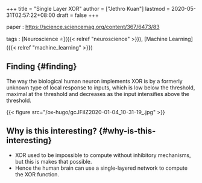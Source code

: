 +++
title = "Single Layer XOR"
author = ["Jethro Kuan"]
lastmod = 2020-05-31T02:57:22+08:00
draft = false
+++

paper
: <https://science.sciencemag.org/content/367/6473/83>

tags
: [Neuroscience ⭐]({{< relref "neuroscience" >}}), [Machine Learning]({{< relref "machine_learning" >}})

## Finding {#finding}

The way the biological human neuron implements XOR is by a formerly
unknown type of local response to inputs, which is low below the
threshold, maximal at the threshold and decreases as the input
intensifies above the threshold.

{{< figure src="/ox-hugo/gcJFiIZ2020-01-04_10-31-19_.jpg" >}}

## Why is this interesting? {#why-is-this-interesting}

- XOR used to be impossible to compute without inhibitory mechanisms,
  but this is makes that possible.
- Hence the human brain can use a single-layered network to compute
  the XOR function.
